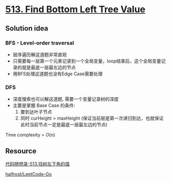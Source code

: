 # [513. Find Bottom Left Tree Value](https://leetcode.com/problems/find-bottom-left-tree-value/)

## Solution idea

### BFS - Level-order traversal
* 层序遍历解这道题非常直观
* 只需要每一层第一个元素记录到一个全局变量，loop结束后，这个全局变量记录的就是最底一层最左边的节点
* 用BFS处理这道题也没有Edge Case需要处理


### DFS
* 深度搜索也可以解这道题, 需要一个变量记录树的深度 
* 主要是掌握 Base Case 的条件:
    1. 要到达叶子节点
    2. 同时 curHeight > maxHeight (保证当前层是第一次递归到达，也就保证此时当前节点一定是最底一层最左边的节点)

Time complexity = $O(n)$

## Resource

[代码随想录-513.找树左下角的值](https://github.com/youngyangyang04/leetcode-master/blob/master/problems/0513.%E6%89%BE%E6%A0%91%E5%B7%A6%E4%B8%8B%E8%A7%92%E7%9A%84%E5%80%BC.md)

[halfrost/LeetCode-Go](https://github.com/halfrost/LeetCode-Go/blob/master/leetcode/0513.Find-Bottom-Left-Tree-Value/513.%20Find%20Bottom%20Left%20Tree%20Value.go)
